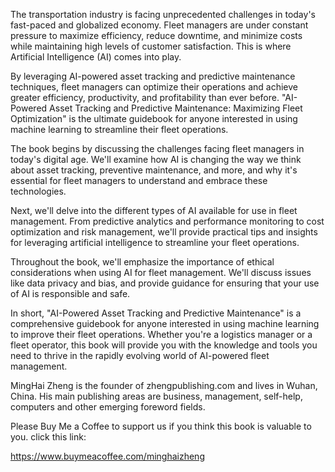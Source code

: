 
The transportation industry is facing unprecedented challenges in today's fast-paced and globalized economy. Fleet managers are under constant pressure to maximize efficiency, reduce downtime, and minimize costs while maintaining high levels of customer satisfaction. This is where Artificial Intelligence (AI) comes into play.

By leveraging AI-powered asset tracking and predictive maintenance techniques, fleet managers can optimize their operations and achieve greater efficiency, productivity, and profitability than ever before. "AI-Powered Asset Tracking and Predictive Maintenance: Maximizing Fleet Optimization" is the ultimate guidebook for anyone interested in using machine learning to streamline their fleet operations.

The book begins by discussing the challenges facing fleet managers in today's digital age. We'll examine how AI is changing the way we think about asset tracking, preventive maintenance, and more, and why it's essential for fleet managers to understand and embrace these technologies.

Next, we'll delve into the different types of AI available for use in fleet management. From predictive analytics and performance monitoring to cost optimization and risk management, we'll provide practical tips and insights for leveraging artificial intelligence to streamline your fleet operations.

Throughout the book, we'll emphasize the importance of ethical considerations when using AI for fleet management. We'll discuss issues like data privacy and bias, and provide guidance for ensuring that your use of AI is responsible and safe.

In short, "AI-Powered Asset Tracking and Predictive Maintenance" is a comprehensive guidebook for anyone interested in using machine learning to improve their fleet operations. Whether you're a logistics manager or a fleet operator, this book will provide you with the knowledge and tools you need to thrive in the rapidly evolving world of AI-powered fleet management.

MingHai Zheng is the founder of zhengpublishing.com and lives in Wuhan, China. His main publishing areas are business, management, self-help, computers and other emerging foreword fields.

Please Buy Me a Coffee to support us if you think this book is valuable to you. click this link:

https://www.buymeacoffee.com/minghaizheng
